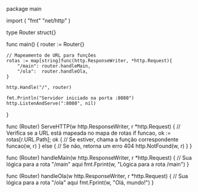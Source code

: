 package main

import (
	"fmt"
	"net/http"
)

type Router struct{}

func main() {
	router := Router{}

	// Mapeamento de URL para funções
	rotas := map[string]func(http.ResponseWriter, *http.Request){
		"/main": router.handleMain,
		"/ola":  router.handleOla,
	}

	http.Handle("/", router)

	fmt.Println("Servidor iniciado na porta :8080")
	http.ListenAndServe(":8080", nil)
}

func (Router) ServeHTTP(w http.ResponseWriter, r *http.Request) {
	// Verifica se a URL está mapeada no mapa de rotas
	if funcao, ok := rotas[r.URL.Path]; ok {
		// Se estiver, chama a função correspondente
		funcao(w, r)
	} else {
		// Se não, retorna um erro 404
		http.NotFound(w, r)
	}
}

func (Router) handleMain(w http.ResponseWriter, r *http.Request) {
	// Sua lógica para a rota "/main" aqui
	fmt.Fprint(w, "Lógica para a rota /main")
}

func (Router) handleOla(w http.ResponseWriter, r *http.Request) {
	// Sua lógica para a rota "/ola" aqui
	fmt.Fprint(w, "Olá, mundo!")
}

